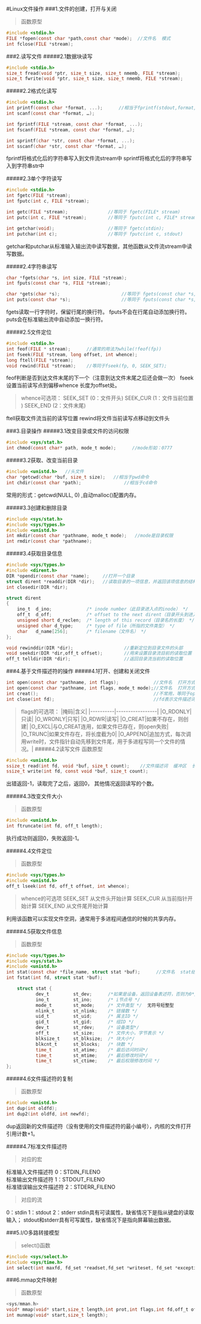 #Linux文件操作
###1.文件的创建，打开与关闭
>函数原型
```c
#include <stdio.h> 
FILE *fopen(const char *path,const char *mode);  //文件名  模式
int fclose(FILE *stream);
```
###2.读写文件
#####2.1数据块读写
```c
#include <stdio.h>
size_t fread(void *ptr, size_t size, size_t nmemb, FILE *stream);
size_t fwrite(void *ptr, size_t size, size_t nmemb, FILE *stream);
```
#####2.2格式化读写
```c
#include <stdio.h>
int printf(const char *format, ...);      //相当于fprintf(stdout,format,…);
int scanf(const char *format, …);

int fprintf(FILE *stream, const char *format, ...); 
int fscanf(FILE *stream, const char *format, …);

int sprintf(char *str, const char *format, ...);  
int sscanf(char *str, const char *format, …); 
```

fprintf将格式化后的字符串写入到文件流stream中
sprintf将格式化后的字符串写入到字符串str中  

#####2.3单个字符读写
```c
#include <stdio.h>
int fgetc(FILE *stream);
int fputc(int c, FILE *stream);

int getc(FILE *stream);               //等同于 fgetc(FILE* stream)
int putc(int c, FILE *stream);        //等同于 fputc(int c, FILE* stream)

int getchar(void);                    //等同于 fgetc(stdin);
int putchar(int c);                   //等同于 fputc(int c, stdout)    
```
getchar和putchar从标准输入输出流中读写数据，其他函数从文件流stream中读写数据。

#####2.4字符串读写
```c
char *fgets(char *s, int size, FILE *stream);
int fputs(const char *s, FILE *stream);

char *gets(char *s);                       //等同于 fgets(const char *s, int size, stdin);
int puts(const char *s);                   //等同于 fputs(const char *s,stdout);
```
fgets读取一行字符时，保留行尾的换行符。
fputs不会在行尾自动添加换行符。
puts会在标准输出流中自动添加一换行符。

#####2.5文件定位
```c
#include <stdio.h>
int feof(FILE * stream);      //通常的用法为while(!feof(fp))
int fseek(FILE *stream, long offset, int whence);
long ftell(FILE *stream);  
void rewind(FILE *stream);    //等同于fseek(fp, 0, SEEK_SET);
```
feof判断是否到达文件末尾的下一个（注意到达文件末尾之后还会做一次）
fseek设置当前读写点到偏移whence 长度为offset处。
>whence可选项：
SEEK_SET     (0：文件开头)
SEEK_CUR    (1：文件当前位置 )
SEEK_END    (2：文件末尾)

ftell获取文件流当前的读写位置
rewind将文件当前读写点移动到文件头

###3.目录操作
#####3.1改变目录或文件的访问权限
```c
#include <sys/stat.h>
int chmod(const char* path, mode_t mode);      //mode形如：0777
```
#####3.2获取、改变当前目录
```c
#include <unistd.h>   //头文件
char *getcwd(char *buf, size_t size);   //相当于pwd命令
int chdir(const char *path);                //相当于cd命令
```
常用的形式：getcwd(NULL, 0) ,自动malloc()配置内存。
   
#####3.3创建和删除目录
```c
#include <sys/stat.h>
#include <sys/types.h>
#include <unistd.h>
int mkdir(const char *pathname, mode_t mode);   //mode是目录权限
int rmdir(const char *pathname);      
```
#####3.4获取目录信息
```c
#include <sys/types.h>
#include <dirent.h>
DIR *opendir(const char *name);     //打开一个目录
struct dirent *readdir(DIR *dir);   //读取目录的一项信息，并返回该项信息的结构体指针
int closedir(DIR *dir);         

struct dirent
{
    ino_t  d_ino;             /* inode number（此目录进入点的inode） */
    off_t  d_off;             /* offset to the next dirent（目录开头到进入点的位移 */
    unsigned short d_reclen;  /* length of this record（目录名的长度） */
    unsigned char d_type;     /* type of file（所指的文件类型） */
    char   d_name[256];       /* filename（文件名） */
};

void rewinddir(DIR *dir);                   //重新定位到目录文件的头部
void seekdir(DIR *dir,off_t offset);        //用来设置目录流目前的读取位置
off_t telldir(DIR *dir);                    //返回目录流当前的读取位置
```

###4.基于文件描述符的操作
#####4.1打开、创建和关闭文件
```c
int open(const char *pathname, int flags);             //文件名  打开方式
int open(const char *pathname, int flags, mode_t mode);//文件名  打开方式  权限
int creat();                                           //不常用，等同于open(pathname,O_CREAT|O_TRUNC|O_WRONLY,mode)
int close(int fd);                                     //fd表示文件描述词,是先前由open或creat创建文件时的返回值
```
>flags的可选项：
|掩码|含义|
|----------|-----------------|
|O_RDONLY|只读|
|O_WRONLY|只写|
|O_RDWR|读写|
|O_CREAT|如果不存在，则创建|
|O_EXCL|与O_CREAT连用，如果文件已存在，则open失败|
|O_TRUNC|如果文件存在，将长度截为0|
|O_APPEND|追加方式，每次调用write时，文件指针自动先移到文件尾，用于多进程写同一个文件的情况。|
#####4.2读写文件
>函数原型
```c
#include <unistd.h>
ssize_t read(int fd, void *buf, size_t count);    //文件描述词  缓冲区  长度
ssize_t write(int fd, const void *buf, size_t count);
```

出错返回-1，读取完了之后，返回0， 其他情况返回读写的个数。    

#####4.3改变文件大小
>函数原型
```c
#include <unistd.h>
int ftruncate(int fd, off_t length);
```
执行成功则返回0，失败返回-1。 

#####4.4文件定位
>函数原型
```c
#include <sys/types.h>
#include <unistd.h>
off_t lseek(int fd, off_t offset, int whence);    
```
>whence的可选项
SEEK_SET 从文件头开始计算
SEEK_CUR 从当前指针开始计算
SEEK_END 从文件尾开始计算

利用该函数可以实现文件空洞，通常用于多进程间通信的时候的共享内存。


#####4.5获取文件信息
>函数原型
```c
#include <sys/types.h>
#include <sys/stat.h>
#include <unistd.h>
int stat(const char *file_name, struct stat *buf);      //文件名  stat结构体指针
int fstat(int fd, struct stat *buf); 

    struct stat {
           dev_t         st_dev;      /*如果是设备，返回设备表述符，否则为0*/
           ino_t         st_ino;      /* i节点号 */
           mode_t        st_mode;     /* 文件类型 */  无符号短整型
           nlink_t       st_nlink;    /* 链接数 */
           uid_t         st_uid;      /* 属主ID */
           gid_t         st_gid;      /* 组ID */
           dev_t         st_rdev;     /* 设备类型*/
           off_t         st_size;     /* 文件大小，字节表示 */
           blksize_t     st_blksize;  /* 块大小*/
           blkcnt_t      st_blocks;   /* 块数 */
           time_t        st_atime;    /* 最后访问时间*/
           time_t        st_mtime;    /* 最后修改时间*/
           time_t        st_ctime;    /* 最后权限修改时间 */
};
```

#####4.6文件描述符的复制
>函数原型
```c
#include <unistd.h>  
int dup(int oldfd);    
int dup2(int oldfd, int newfd);
```
dup返回新的文件描述符（没有使用的文件描述符的最小编号），内核的文件打开引用计数+1。

#####4.7标准文件描述符
>对应的宏

标准输入文件描述符         0：STDIN_FILENO  
标准输出文件描述符         1：STDOUT_FILENO   
标准错误输出文件描述符  2：STDERR_FILENO 
>对应的流

0：stdin
1：stdout
2：stderr
stdin具有可读属性，缺省情况下是指从键盘的读取输入；
stdout和stderr具有可写属性，缺省情况下是指向屏幕输出数据。

###5.I/O多路转接模型
>select()函数
```c
#include <sys/select.h>
#include <sys/time.h>
int select(int maxfd, fd_set *readset,fd_set *writeset, fd_set *exceptionset, const struct timeval * timeout);
```
###6.mmap文件映射
>函数原型
```c
<sys/mman.h>
void* mmap(void* start,size_t length,int prot,int flags,int fd,off_t offset);
int munmap(void* start,size_t length);
```